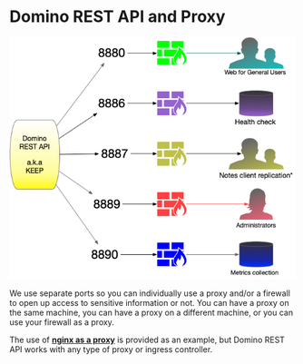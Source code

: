 # Domino REST API and Proxy

![Ports in use](../assets/images/PortUse.png)

We use separate ports so you can individually use a proxy and/or a firewall to open up access to sensitive information or not. You can have a proxy on the same machine, you can have a proxy on a different machine, or you can use your firewall as a proxy.

The use of [**nginx as a proxy**](../howto/web/index.md) is provided as an example, but Domino REST API works with any type of proxy or ingress controller.
